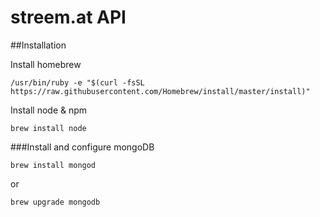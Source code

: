 # streem.at API

##Installation

Install homebrew

```
/usr/bin/ruby -e "$(curl -fsSL https://raw.githubusercontent.com/Homebrew/install/master/install)"
```

Install node & npm

```
brew install node
```


###Install and configure mongoDB

```
brew install mongod
```

or

```
brew upgrade mongodb
```

